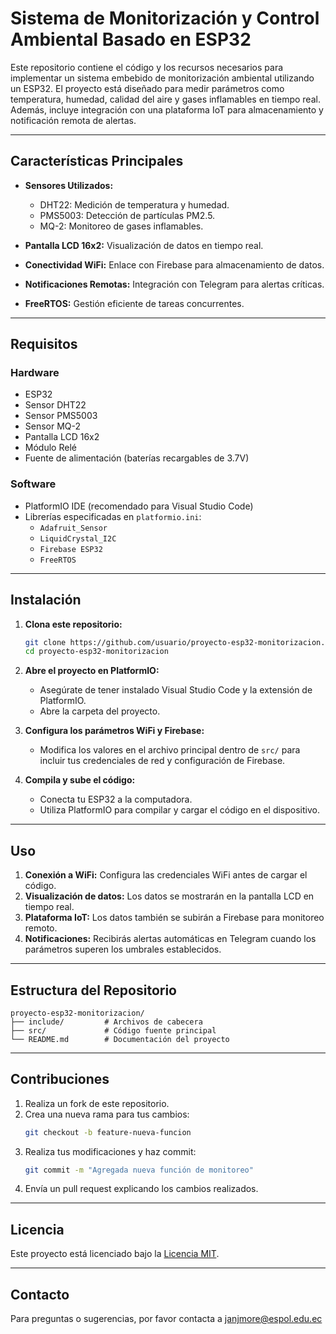 

# Sistema de Monitorización y Control Ambiental Basado en ESP32

Este repositorio contiene el código y los recursos necesarios para implementar un sistema embebido de monitorización ambiental utilizando un ESP32. El proyecto está diseñado para medir parámetros como temperatura, humedad, calidad del aire y gases inflamables en tiempo real. Además, incluye integración con una plataforma IoT para almacenamiento y notificación remota de alertas.

---

## Características Principales

- **Sensores Utilizados:**
  - DHT22: Medición de temperatura y humedad.
  - PMS5003: Detección de partículas PM2.5.
  - MQ-2: Monitoreo de gases inflamables.

- **Pantalla LCD 16x2:** Visualización de datos en tiempo real.
- **Conectividad WiFi:** Enlace con Firebase para almacenamiento de datos.
- **Notificaciones Remotas:** Integración con Telegram para alertas críticas.
- **FreeRTOS:** Gestión eficiente de tareas concurrentes.

---

## Requisitos

### Hardware
- ESP32
- Sensor DHT22
- Sensor PMS5003
- Sensor MQ-2
- Pantalla LCD 16x2
- Módulo Relé
- Fuente de alimentación (baterías recargables de 3.7V)

### Software
- PlatformIO IDE (recomendado para Visual Studio Code)
- Librerías especificadas en `platformio.ini`:
  - `Adafruit_Sensor`
  - `LiquidCrystal_I2C`
  - `Firebase ESP32`
  - `FreeRTOS`

---

## Instalación

1. **Clona este repositorio:**
   ```bash
   git clone https://github.com/usuario/proyecto-esp32-monitorizacion.git
   cd proyecto-esp32-monitorizacion
   ```

2. **Abre el proyecto en PlatformIO:**
   - Asegúrate de tener instalado Visual Studio Code y la extensión de PlatformIO.
   - Abre la carpeta del proyecto.

3. **Configura los parámetros WiFi y Firebase:**
   - Modifica los valores en el archivo principal dentro de `src/` para incluir tus credenciales de red y configuración de Firebase.

4. **Compila y sube el código:**
   - Conecta tu ESP32 a la computadora.
   - Utiliza PlatformIO para compilar y cargar el código en el dispositivo.

---

## Uso

1. **Conexión a WiFi:** Configura las credenciales WiFi antes de cargar el código.
2. **Visualización de datos:** Los datos se mostrarán en la pantalla LCD en tiempo real.
3. **Plataforma IoT:** Los datos también se subirán a Firebase para monitoreo remoto.
4. **Notificaciones:** Recibirás alertas automáticas en Telegram cuando los parámetros superen los umbrales establecidos.

---

## Estructura del Repositorio

```
proyecto-esp32-monitorizacion/
├── include/         # Archivos de cabecera
├── src/             # Código fuente principal
└── README.md        # Documentación del proyecto
```

---

## Contribuciones

1. Realiza un fork de este repositorio.
2. Crea una nueva rama para tus cambios:
   ```bash
   git checkout -b feature-nueva-funcion
   ```
3. Realiza tus modificaciones y haz commit:
   ```bash
   git commit -m "Agregada nueva función de monitoreo"
   ```
4. Envía un pull request explicando los cambios realizados.

---

## Licencia
Este proyecto está licenciado bajo la [Licencia MIT](LICENSE).

---

## Contacto
Para preguntas o sugerencias, por favor contacta a janjmore@espol.edu.ec


